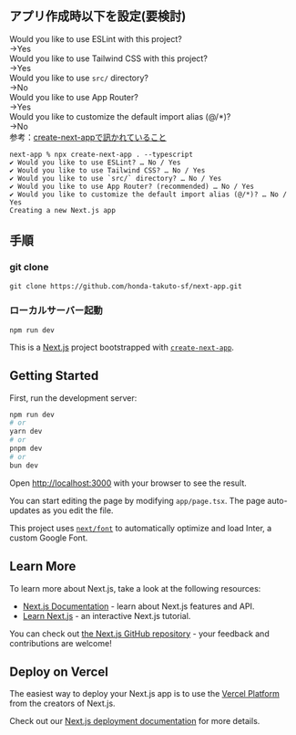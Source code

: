## アプリ作成時以下を設定(要検討)
Would you like to use ESLint with this project?<br>
→Yes<br>
Would you like to use Tailwind CSS with this project?<br>
→Yes<br>
Would you like to use `src/` directory?<br>
→No<br>
Would you like to use App Router?<br>
→Yes<br>
Would you like to customize the default import alias (@/*)?<br>
→No<br>
参考：[create-next-appで訊かれていること](https://zenn.dev/ikkik/articles/51d97ff70bd0da#%E2%9C%94-would-you-like-to-customize-the-default-import-alias%3F)
```
next-app % npx create-next-app . --typescript
✔ Would you like to use ESLint? … No / Yes
✔ Would you like to use Tailwind CSS? … No / Yes
✔ Would you like to use `src/` directory? … No / Yes
✔ Would you like to use App Router? (recommended) … No / Yes
✔ Would you like to customize the default import alias (@/*)? … No / Yes
Creating a new Next.js app
```
## 手順

### git clone
```
git clone https://github.com/honda-takuto-sf/next-app.git
```

### ローカルサーバー起動
```
npm run dev
```
This is a [Next.js](https://nextjs.org/) project bootstrapped with [`create-next-app`](https://github.com/vercel/next.js/tree/canary/packages/create-next-app).

## Getting Started

First, run the development server:

```bash
npm run dev
# or
yarn dev
# or
pnpm dev
# or
bun dev
```

Open [http://localhost:3000](http://localhost:3000) with your browser to see the result.

You can start editing the page by modifying `app/page.tsx`. The page auto-updates as you edit the file.

This project uses [`next/font`](https://nextjs.org/docs/basic-features/font-optimization) to automatically optimize and load Inter, a custom Google Font.

## Learn More

To learn more about Next.js, take a look at the following resources:

- [Next.js Documentation](https://nextjs.org/docs) - learn about Next.js features and API.
- [Learn Next.js](https://nextjs.org/learn) - an interactive Next.js tutorial.

You can check out [the Next.js GitHub repository](https://github.com/vercel/next.js/) - your feedback and contributions are welcome!

## Deploy on Vercel

The easiest way to deploy your Next.js app is to use the [Vercel Platform](https://vercel.com/new?utm_medium=default-template&filter=next.js&utm_source=create-next-app&utm_campaign=create-next-app-readme) from the creators of Next.js.

Check out our [Next.js deployment documentation](https://nextjs.org/docs/deployment) for more details.
